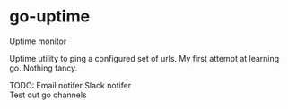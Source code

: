 # go-uptime
Uptime monitor

Uptime utility to ping a configured set of urls. My first attempt at learning go. Nothing fancy.


TODO: 
Email notifer 
Slack notifer  
Test out go channels 

